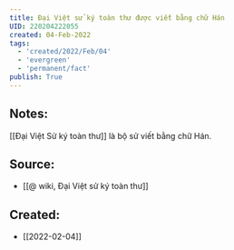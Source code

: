 ```yaml
---
title: Đại Việt sử ký toàn thư được viết bằng chữ Hán
UID: 220204222055
created: 04-Feb-2022
tags:
  - 'created/2022/Feb/04'
  - 'evergreen'
  - 'permanent/fact'
publish: True
---
```

## Notes:
[[Đại Việt Sử ký toàn thư]] là bộ sử viết bằng chữ Hán.

## Source:
- [[@ wiki, Đại Việt sử ký toàn thư]]


## Created:
- [[2022-02-04]]
